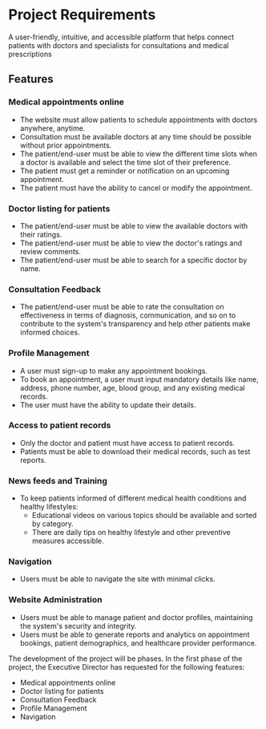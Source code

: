 # Project Requirements
A user-friendly, intuitive, and accessible platform that helps connect patients with doctors and specialists for consultations and medical prescriptions

## Features

### Medical appointments online
* The website must allow patients to schedule appointments with doctors anywhere, anytime.
* Consultation must be available doctors at any time should be possible without prior appointments.
* The patient/end-user must be able to view the different time slots when a doctor is available and select the time slot of their preference.
* The patient must get a reminder or notification on an upcoming appointment.
* The patient must have the ability to cancel or modify the appointment.

### Doctor listing for patients
* The patient/end-user must be able to view the available doctors with their ratings.
* The patient/end-user must be able to view the doctor's ratings and review comments.
* The patient/end-user must be able to search for a specific doctor by name.

### Consultation Feedback
* The patient/end-user must be able to rate the consultation on effectiveness in terms of diagnosis, communication, and so on to contribute to the system's transparency and help other patients make informed choices.

### Profile Management
* A user must sign-up to make any appointment bookings.
* To book an appointment, a user must input mandatory details like name, address, phone number, age, blood group, and any existing medical records.
* The user must have the ability to update their details.

### Access to patient records
* Only the doctor and patient must have access to patient records.
* Patients must be able to download their medical records, such as test reports.

### News feeds and Training
* To keep patients informed of different medical health conditions and healthy lifestyles:
    * Educational videos on various topics should be available and sorted by category.
    * There are daily tips on healthy lifestyle and other preventive measures accessible.

### Navigation
* Users must be able to navigate the site with minimal clicks.

### Website Administration
* Users must be able to manage patient and doctor profiles, maintaining the system's security and integrity.
* Users must be able to generate reports and analytics on appointment bookings, patient demographics, and healthcare provider performance.

The development of the project will be phases. In the first phase of the project, the Executive Director has requested for the following features:
* Medical appointments online
* Doctor listing for patients
* Consultation Feedback
* Profile Management
* Navigation
